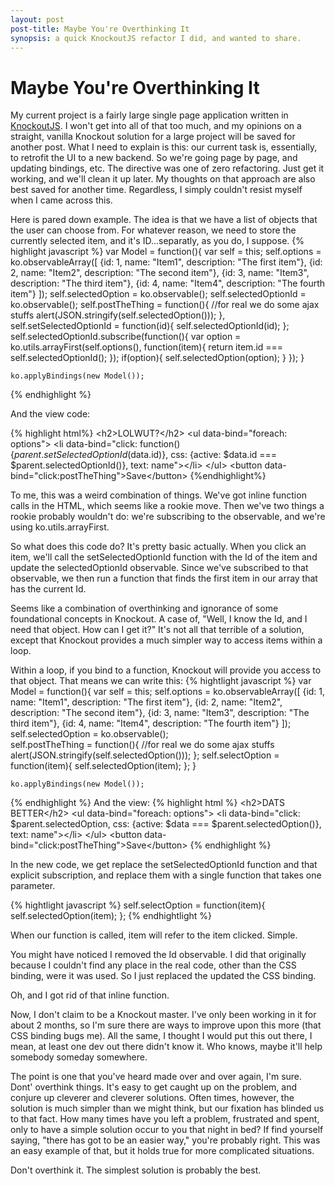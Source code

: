 ```yaml
---
layout: post
post-title: Maybe You're Overthinking It
synopsis: a quick KnockoutJS refactor I did, and wanted to share.
---
```


# Maybe You're Overthinking It

My current project is a fairly large single page application written in [KnockoutJS]("http://knockoutjs.com"). I won't get into all of that too much, and my opinions on a straight, vanilla Knockout solution for a large project will be saved for another post. What I need to explain is this: our current task is, essentially, to retrofit the UI to a new backend. So we're going page by page, and updating bindings, etc. The directive was one of zero refactoring. Just get it working, and we'll clean it up later. My thoughts on that approach are also best saved for another time. Regardless, I simply couldn't resist myself when I came across this.

Here is pared down example. The idea is that we have a list of objects that the user can choose from. For whatever reason, we need to store the currently selected item, and it's ID...separatly, as you do, I suppose.
{% highlight javascript %}
	var Model = function(){
	    var self = this;
	    self.options = ko.observableArray([
	    {id: 1, name: "Item1", description: "The first item"},
	    {id: 2, name: "Item2", description: "The second item"},
	    {id: 3, name: "Item3", description: "The third item"},
	    {id: 4, name: "Item4", description: "The fourth item"}
	    ]);
	    self.selectedOption = ko.observable();
	    self.selectedOptionId = ko.observable();
	    self.postTheThing =  function(){
	        //for real we do some ajax stuffs
	        alert(JSON.stringify(self.selectedOption()));
	    },
	    self.setSelectedOptionId = function(id){
	        self.selectedOptionId(id);
	    };
	    self.selectedOptionId.subscribe(function(){
	        var option = ko.utils.arrayFirst(self.options(), function(item){
	                return item.id === self.selectedOptionId();
	            });
	        if(option){
	            self.selectedOption(option);
	        }
	    });
	}

	ko.applyBindings(new Model());
{% endhighlight %}

And the view code:

{% highlight html%}
	&lt;h2&gt;LOLWUT?&lt;/h2&gt;
	&lt;ul data-bind="foreach: options"&gt;
	    &lt;li data-bind="click: function(){$parent.setSelectedOptionId($data.id)}, css: {active: $data.id === $parent.selectedOptionId()}, text: name"&gt;&lt;/li&gt;
	&lt;/ul&gt;
	&lt;button data-bind="click:postTheThing"&gt;Save&lt;/button&gt;
{%endhighlight%}

To me, this was a weird combination of things. We've got inline function calls in the HTML, which seems like a rookie move. Then we've two things a rookie probably wouldn't do: we're subscribing to the observable, and we're using ko.utils.arrayFirst. 

So what does this code do? It's pretty basic actually. When you click an item, we'll call the setSelectedOptionId function with the Id of the item and update the selectedOptionId observable. Since we've subscribed to that observable, we then run a function that finds the first item in our array that has the current Id.

Seems like a combination of overthinking and ignorance of some foundational concepts in Knockout. A case of, "Well, I know the Id, and I need that object. How can I get it?" It's not all that terrible of a solution, except that Knockout provides a much simpler way to access items within a loop.

Within a loop, if you bind to a function, Knockout will provide you access to that object. That means we can write this:
{% hightlight javascript %}
	var Model = function(){
	    var self = this;
	    self.options = ko.observableArray([
	    {id: 1, name: "Item1", description: "The first item"},
	    {id: 2, name: "Item2", description: "The second item"},
	    {id: 3, name: "Item3", description: "The third item"},
	    {id: 4, name: "Item4", description: "The fourth item"}
	    ]);
	    self.selectedOption = ko.observable();    
	    self.postTheThing =  function(){
	        //for real we do some ajax stuffs
	        alert(JSON.stringify(self.selectedOption()));
	    };
	    self.selectOption = function(item){
	        self.selectedOption(item);
	    };
	}

	ko.applyBindings(new Model());
{% endhighlight %}
And the view:
{% highlight html %}
	&lt;h2&gt;DATS BETTER&lt;/h2&gt;
	&lt;ul data-bind="foreach: options"&gt;
	    &lt;li data-bind="click: $parent.selectedOption, css: {active: $data === $parent.selectedOption()}, text: name"&gt;&lt;/li&gt;
	&lt;/ul&gt;
	&lt;button data-bind="click:postTheThing"&gt;Save&lt;/button&gt;
{% endhighlight %}

In the new code, we get replace the setSelectedOptionId function and that explicit subscription, and replace them with a single function that takes one parameter.

{% hightlight javascript %}	
self.selectOption = function(item){
        self.selectedOption(item);
    };
{% endhightlight %}

When our function is called, item will refer to the item clicked. Simple.

You might have noticed I removed the Id observable. I did that originally because I couldn't find any place in the real code, other than the CSS binding, were it was used. So I just replaced the updated the CSS binding.

Oh, and I got rid of that inline function.

Now, I don't claim to be a Knockout master. I've only been working in it for about 2 months, so I'm sure there are ways to improve upon this more (that CSS binding bugs me). All the same, I thought I would put this out there, I mean, at least one dev out there didn't know it. Who knows, maybe it'll help somebody someday somewhere.

The point is one that you've heard made over and over again, I'm sure. Dont' overthink things. It's easy to get caught up on the problem, and conjure up cleverer and cleverer solutions. Often times, however, the solution is much simpler than we might think, but our fixation has blinded us to that fact. How many times have you left a problem, frustrated and spent, only to have a simple solution occur to you that night in bed? If find yourself saying, "there has got to be an easier way," you're probably right. This was an easy example of that, but it holds true for more complicated situations.

Don't overthink it. The simplest solution is probably the best. 